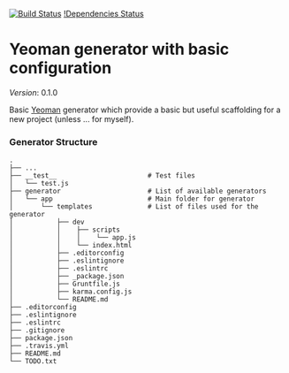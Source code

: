 [![Build Status](https://travis-ci.org/JuanMaRuiz/basic-project-yeoman-generator.svg?branch=master)](https://travis-ci.org/JuanMaRuiz/basic-project-yeoman-generator)
[!Dependencies Status](https://david-dm.org/JuanMaRuiz/basic-project-yeoman-generator.svg)

# Yeoman generator with basic configuration #

*Version*: 0.1.0

Basic [Yeoman](http://yeoman.io/) generator which provide a basic but useful scaffolding for a new project (unless ... for myself).

### Generator Structure ###

```
.
├── ...
├── __test__                       # Test files
│   └── test.js
├── generator                      # List of available generators
│   └── app                        # Main folder for generator
│       └── templates              # List of files used for the generator
│           ├── dev
│           │    ├── scripts
│           │    │    └── app.js
│           │    └── index.html
│           ├── .editorconfig
│           ├── .eslintignore
│           ├── .eslintrc
│           ├── _package.json
│           ├── Gruntfile.js
│           ├── karma.config.js
│           └── README.md
├── .editorconfig
├── .eslintignore
├── .eslintrc
├── .gitignore
├── package.json
├── .travis.yml
├── README.md
└── TODO.txt
```
